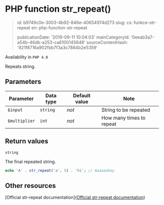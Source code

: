 PHP function str_repeat()
=========================

> id: b9749c0e-3003-4b92-846e-40654974d273
> slug:
> 	cs: funkce-str-repeat
> 	en: php-function-str-repeat
> 
> publicationDate: '2019-09-11 10:04:03'
> mainCategoryId: '0eeab3a7-a54b-46db-a253-ca6100145648'
> sourceContentHash: '921f8716a902fbb7f3a3c7884b2e5359'

Availability in `PHP 4.0`

Repeats string.

Parameters
--------------

| Parameter | Data type | Default value | Note |
|-----|-----|-----|-----|
| `$input` | `string` | *not* | String to be repeated |
| `$multiplier` | `int` | *not* | How many times to repeat |


Return values
----------------

`string`

The final repeated string.

```php
echo 'A' . str_repeat('a', 5) . 'hi'; // Aaaaaahoy
```

Other resources
------------

[Official str-repeat documentation]([Official str-repeat documentation](https://www.php.net/manual/en/function.str-repeat.php))

